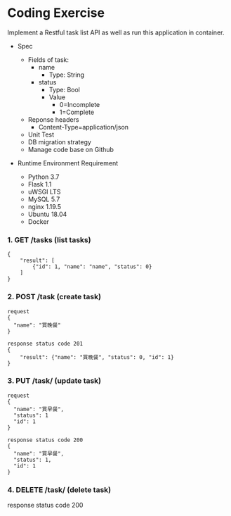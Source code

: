 # Coding Exercise

Implement a Restful task list API as well as run this application in container.

- Spec
  - Fields of task:
      - name
          - Type: String
      - status
          - Type: Bool
          - Value
              - 0=Incomplete
              - 1=Complete
  - Reponse headers
      - Content-Type=application/json
  - Unit Test
  - DB migration strategy
  - Manage code base on Github

- Runtime Environment Requirement
    - Python 3.7
    - Flask 1.1
    - uWSGI LTS
    - MySQL 5.7
    - nginx 1.19.5
    - Ubuntu 18.04
    - Docker


### 1.  GET /tasks (list tasks)
```
{
    "result": [
        {"id": 1, "name": "name", "status": 0}
    ]
}
```

### 2.  POST /task  (create task)
```
request
{
  "name": "買晚餐"
}

response status code 201
{
    "result": {"name": "買晚餐", "status": 0, "id": 1}
}
```

### 3. PUT /task/<id> (update task)
```
request
{
  "name": "買早餐",
  "status": 1
  "id": 1
}

response status code 200
{
  "name": "買早餐",
  "status": 1,
  "id": 1
}
```

### 4. DELETE /task/<id> (delete task)
response status code 200
